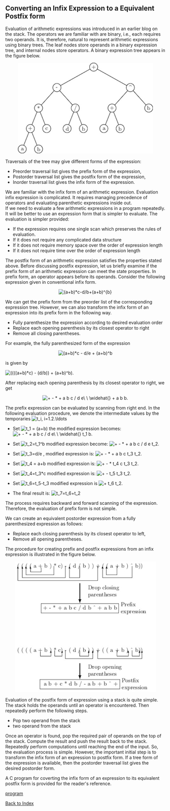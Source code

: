 ## Converting an Infix Expression to a Equivalent Postfix form
Evaluation of arithmetic expressions was introduced in an earlier blog on 
the stack. The operators we are familiar with are binary, i.e., each requires two operands. It is, therefore, natural to represent arithmetic expressions 
using binary trees. The leaf nodes store operands in a binary expression tree, and internal nodes store operators. A binary expression tree appears in the figure below. 
<p align="center">
<img src="../images/expressionTree.jpg">
</p>
Traversals of the tree may give different forms of the expression:

- Preorder traversal list gives the prefix form of the expression,
- Postorder traversal list gives the postfix form of the expression,
- Inorder traversal list gives the infix form of the expression.

We are familiar with the infix form of an arithmetic expression. Evaluation infix expression is complicated. 
It requires managing precedence of operators and evaluating parenthetic expressions inside out.  
If we need to evaluate a few arithmetic expressions in a program repeatedly. It will be better to use an expression form that is 
simpler to evaluate. The evaluation is simpler provided:

- If the expression requires one single scan which preserves the rules of evaluation.
- If it does not require any complicated data structure
- If it does not require memory space over the order of expression length
- If it does not require time over the order of expression length

The postfix form of an arithmetic expression satisfies the properties stated above. Before discussing postfix expression, let us briefly examine if
the prefix form of an arithmetic expression can meet the state properties. In prefix form, an operator appears before its operands. 
Consider the following expression given in conventional infix form. 
<p align="center">
  <img src="https://latex.codecogs.com/svg.image?(a&plus;b)*c-d/b&plus;(a&plus;b)^{b}" title="(a+b)*c-d/b+(a+b)^{b}" />
</p>
We can get the prefix form from the preorder list of the corresponding expression tree. However, we can also transform the infix form of an 
expression into its prefix form in the following way.

- Fully parenthesize the expression according to desired evaluation order
- Replace each opening parenthesis by its closest operator to right
- Remove all closing parentheses.

For example, the fully parenthesized form of the expression 
<p align="center">
<img src="https://latex.codecogs.com/svg.image?(a&plus;b)*c&space;-&space;d/e&space;&plus;&space;(a&plus;b)^b" title="(a+b)*c - d/e + (a+b)^b" /> 
</p>
is given by 
<p aling="center">
<img src="https://latex.codecogs.com/svg.image?((((a&plus;b)*c)&space;-&space;(d/b))&space;&plus;&space;(a&plus;b)^b)" title="((((a+b)*c) - (d/b)) + (a+b)^b)" />.
</p>
After replacing each opening parenthesis by its closest operator to right, we get
<p align="center">
<img src="https://latex.codecogs.com/svg.image?&plus;&space;-&space;*&space;&plus;&space;a&space;b&space;c&space;/&space;d&space;e\&space;\&space;\widehat{}&space;&plus;&space;a&space;b&space;b." title="+ - * + a b c / d e\ \ \widehat{} + a b b." />
  </p>
The prefix expression can be evaluated by scanning from right end. In the following evaluation procedure, we denote the intermediate values by the temporaries <img src="https://latex.codecogs.com/svg.image?t_i,&space;i=1.2.\ldots" title="t_i, i=1.2.\ldots" />

- Set <img src="https://latex.codecogs.com/svg.image?t_1&space;=&space;(a&plus;b)" title="t_1 = (a+b)" /> the modified expression becomes: <img src="https://latex.codecogs.com/svg.image?&plus;&space;-&space;*&space;&plus;&space;a&space;b&space;c&space;/&space;d&space;e\&space;\&space;\widehat{}&space;t_1&space;t_1&space;b." title="+ - * + a b c / d e\ \ \widehat{} t_1 b." />

- Set <img src="https://latex.codecogs.com/svg.image?t_2=t_1^b" title="t_2=t_1^b" /> modified expression become: <img src="https://latex.codecogs.com/svg.image?&plus;&space;-&space;*&space;&plus;&space;a&space;b&space;c&space;/&space;d&space;e&space;t_1&space;t_2." title="+ - * + a b c / d e t_2." />


- Set <img src="https://latex.codecogs.com/svg.image?t_3=d/e" title="t_3=d/e" /> , modified expression is: <img src="https://latex.codecogs.com/svg.image?&plus;&space;-&space;*&space;&plus;&space;a&space;b&space;c&space;t_3&space;t_2." title="+ - * + a b c t_3 t_2." />
 
- Set <img src="https://latex.codecogs.com/svg.image?t_4 = a+b" title="t_4 = a+b" /> modified expression is: <img src="https://latex.codecogs.com/svg.image?&plus;&space;-&space;*&space;t_4&space;c&space;t_3&space;t_2." title="+ - * t_4 c t_3 t_2." />
 
- Set <img src="https://latex.codecogs.com/svg.image?t_5=t_4 * c" title="t_4=t_3*c" /> modified expression is: <img src="https://latex.codecogs.com/svg.image?&plus;&space;-&space;t_5&space;t_3&space;t_2." title="+ - t_5 t_3 t_2." />
 
- Set <img src="https://latex.codecogs.com/svg.image?t_6=t_5 - t_3" title="t_6=t_5-t_3" />  modified expression is <img src="https://latex.codecogs.com/svg.image?&plus;&space;t_6&space;t_2." title="+ t_6 t_2." />
 

- The final result is: <img src="https://latex.codecogs.com/svg.image?t_7=t_6 + t_2" title="t_7=t_6+t_2" />    

The process requires backward and forward scanning of the expression. Therefore, the evaluation of prefix form is not simple.

We can create an equivalent postorder expression from a fully parenthesized expression as follows:

- Replace each closing parenthesis by its closest operator to left,
- Remove all opening parentheses.

The procedure for creating prefix and postfix expressions from an infix expression is illustrated in the figure below.
<p align="center">
<img src="../images/infixPostfix.jpg">
</p>
Evaluation of the postfix form of expression using a stack is quite simple. The stack holds the operands until an operator is encountered. Then repeatedly
perform the following steps.

- Pop two operand from the stack
- two operand from the stack

Once an operator is found, pop the required pair of operands on the top of the stack. Compute the result and push the result back to the stack. 
Repeatedly perform computations until reaching the end of the input. So, the evaluation process is simple.
However, the important initial step is to transform the infix form of an expression to postfix form. If a tree form of the expression is available, 
then the postorder traversal list gives the desired postorder form.  

A C program for coverting the infix form of an expression to its equivalent postfix form is provided for the reader's reference.

[program](../CODES/infixToPostfixConverter/index.md)

[Back to Index](../index.md)

